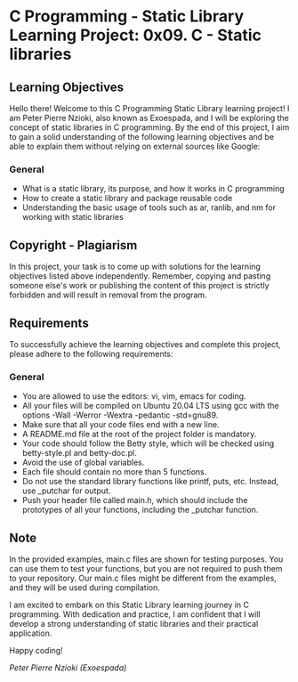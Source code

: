 # C Programming - Static Library Learning Project: 0x09. C - Static libraries

## Learning Objectives

Hello there! Welcome to this C Programming Static Library learning project! I am Peter Pierre Nzioki, also known as Exoespada, and I will be exploring the concept of static libraries in C programming. By the end of this project, I aim to gain a solid understanding of the following learning objectives and be able to explain them without relying on external sources like Google:

### General
- What is a static library, its purpose, and how it works in C programming
- How to create a static library and package reusable code
- Understanding the basic usage of tools such as ar, ranlib, and nm for working with static libraries

## Copyright - Plagiarism

In this project, your task is to come up with solutions for the learning objectives listed above independently. Remember, copying and pasting someone else's work or publishing the content of this project is strictly forbidden and will result in removal from the program.

## Requirements

To successfully achieve the learning objectives and complete this project, please adhere to the following requirements:

### General
- You are allowed to use the editors: vi, vim, emacs for coding.
- All your files will be compiled on Ubuntu 20.04 LTS using gcc with the options -Wall -Werror -Wextra -pedantic -std=gnu89.
- Make sure that all your code files end with a new line.
- A README.md file at the root of the project folder is mandatory.
- Your code should follow the Betty style, which will be checked using betty-style.pl and betty-doc.pl.
- Avoid the use of global variables.
- Each file should contain no more than 5 functions.
- Do not use the standard library functions like printf, puts, etc. Instead, use _putchar for output.
- Push your header file called main.h, which should include the prototypes of all your functions, including the _putchar function.

## Note

In the provided examples, main.c files are shown for testing purposes. You can use them to test your functions, but you are not required to push them to your repository. Our main.c files might be different from the examples, and they will be used during compilation.

I am excited to embark on this Static Library learning journey in C programming. With dedication and practice, I am confident that I will develop a strong understanding of static libraries and their practical application.

Happy coding!

*Peter Pierre Nzioki (Exoespada)*
